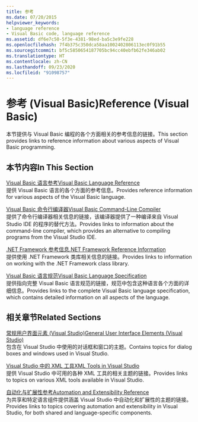 ```yaml
---
title: 参考
ms.date: 07/20/2015
helpviewer_keywords:
- language reference
- Visual Basic code, language reference
ms.assetid: df6e7c50-5f3e-4381-98ed-ba5c3e9fe228
ms.openlocfilehash: 7f4b375c350dca58aa1002402806113ec0f91b55
ms.sourcegitcommit: bf5c5850654187705bc94cc40ebfb62fe346ab02
ms.translationtype: HT
ms.contentlocale: zh-CN
ms.lasthandoff: 09/23/2020
ms.locfileid: "91098757"
---
```

# <a name="reference-visual-basic"></a><span data-ttu-id="80835-102">参考 (Visual Basic)</span><span class="sxs-lookup"><span data-stu-id="80835-102">Reference (Visual Basic)</span></span>

<span data-ttu-id="80835-103">本节提供与 Visual Basic 编程的各个方面相关的参考信息的链接。</span><span class="sxs-lookup"><span data-stu-id="80835-103">This section provides links to reference information about various aspects of Visual Basic programming.</span></span>  
  
## <a name="in-this-section"></a><span data-ttu-id="80835-104">本节内容</span><span class="sxs-lookup"><span data-stu-id="80835-104">In This Section</span></span>  

 [<span data-ttu-id="80835-105">Visual Basic 语言参考</span><span class="sxs-lookup"><span data-stu-id="80835-105">Visual Basic Language Reference</span></span>](../language-reference/index.md)  
 <span data-ttu-id="80835-106">提供 Visual Basic 语言的各个方面的参考信息。</span><span class="sxs-lookup"><span data-stu-id="80835-106">Provides reference information for various aspects of the Visual Basic language.</span></span>  
  
 [<span data-ttu-id="80835-107">Visual Basic 命令行编译器</span><span class="sxs-lookup"><span data-stu-id="80835-107">Visual Basic Command-Line Compiler</span></span>](command-line-compiler/index.md)  
 <span data-ttu-id="80835-108">提供了命令行编译器相关信息的链接，该编译器提供了一种编译来自 Visual Studio IDE 的程序的替代方法。</span><span class="sxs-lookup"><span data-stu-id="80835-108">Provides links to information about the command-line compiler, which provides an alternative to compiling programs from the Visual Studio IDE.</span></span>  
  
 [<span data-ttu-id="80835-109">.NET Framework 参考信息</span><span class="sxs-lookup"><span data-stu-id="80835-109">.NET Framework Reference Information</span></span>](net-framework-reference-information.md)  
 <span data-ttu-id="80835-110">提供使用 .NET Framework 类库相关信息的链接。</span><span class="sxs-lookup"><span data-stu-id="80835-110">Provides links to information on working with the .NET Framework class library.</span></span>  
  
 [<span data-ttu-id="80835-111">Visual Basic 语言规范</span><span class="sxs-lookup"><span data-stu-id="80835-111">Visual Basic Language Specification</span></span>](language-specification/index.md)  
 <span data-ttu-id="80835-112">提供指向完整 Visual Basic 语言规范的链接，规范中包含这种语言各个方面的详细信息。</span><span class="sxs-lookup"><span data-stu-id="80835-112">Provides links to the complete Visual Basic language specification, which contains detailed information on all aspects of the language.</span></span>  
  
## <a name="related-sections"></a><span data-ttu-id="80835-113">相关章节</span><span class="sxs-lookup"><span data-stu-id="80835-113">Related Sections</span></span>  

 [<span data-ttu-id="80835-114">常规用户界面元素 (Visual Studio)</span><span class="sxs-lookup"><span data-stu-id="80835-114">General User Interface Elements (Visual Studio)</span></span>](/visualstudio/ide/reference/general-user-interface-elements-visual-studio)  
 <span data-ttu-id="80835-115">包含在 Visual Studio 中使用的对话框和窗口的主题。</span><span class="sxs-lookup"><span data-stu-id="80835-115">Contains topics for dialog boxes and windows used in Visual Studio.</span></span>  
  
 [<span data-ttu-id="80835-116">Visual Studio 中的 XML 工具</span><span class="sxs-lookup"><span data-stu-id="80835-116">XML Tools in Visual Studio</span></span>](/visualstudio/xml-tools/xml-tools-in-visual-studio)  
 <span data-ttu-id="80835-117">提供 Visual Studio 中可用的各种 XML 工具的相关主题的链接。</span><span class="sxs-lookup"><span data-stu-id="80835-117">Provides links to topics on various XML tools available in Visual Studio.</span></span>  
  
 [<span data-ttu-id="80835-118">自动化与扩展性参考</span><span class="sxs-lookup"><span data-stu-id="80835-118">Automation and Extensibility Reference</span></span>](/visualstudio/extensibility/extensibility-in-visual-studio?view=vs-2015)  
 <span data-ttu-id="80835-119">为共享和特定语言组件提供涵盖 Visual Studio 中自动化和扩展性的主题的链接。</span><span class="sxs-lookup"><span data-stu-id="80835-119">Provides links to topics covering automation and extensibility in Visual Studio, for both shared and language-specific components.</span></span>

